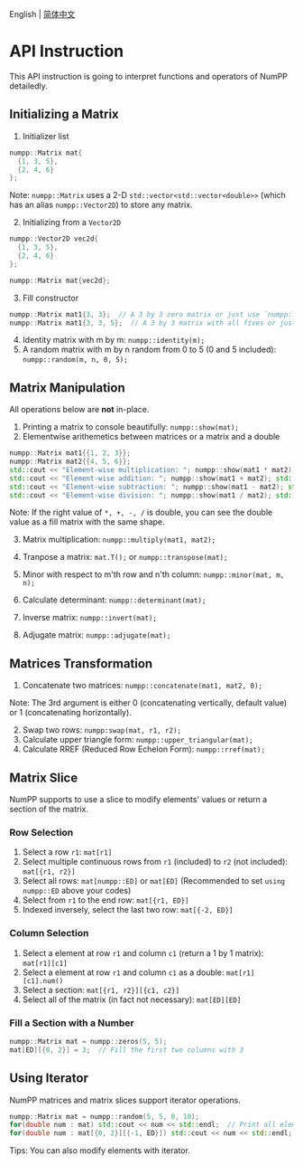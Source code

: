 English | [简体中文](./API_Doc.zh-CN.md)


# API Instruction

This API instruction is going to interpret functions and operators of NumPP detailedly.



## Initializing a Matrix

1. Initializer list

```c++
numpp::Matrix mat{
  {1, 3, 5},
  {2, 4, 6}
};
```

Note: `numpp::Matrix` uses a 2-D `std::vector<std::vector<double>>` (which has an alias `numpp::Vector2D`) to store any matrix.



2. Initializing from a `Vector2D` 

```c++
numpp::Vector2D vec2d{
  {1, 3, 5},
  {2, 4, 6}
};

numpp::Matrix mat{vec2d};
```



3. Fill constructor

```c++
numpp::Matrix mat1{3, 3};  // A 3 by 3 zero matrix or just use `numpp::zeros(m, n);`
numpp::Matrix mat1{3, 3, 5};  // A 3 by 3 matrix with all fives or just use `numpp::ones(m, n) * 5;`
```



4. Identity matrix with m by m: `numpp::identity(m);`
5. A random matrix with m by n random from 0 to 5 (0 and 5 included): `numpp::random(m, n, 0, 5);`



## Matrix Manipulation

All operations below are **not** in-place.



1. Printing a matrix to console beautifully: `numpp::show(mat);`
2. Elementwise arithemetics between matrices or a matrix and a double

```c++
numpp::Matrix mat1{{1, 2, 3}};
numpp::Matrix mat2{{4, 5, 6}};
std::cout << "Element-wise multiplication: "; numpp::show(mat1 * mat2); std::cout << std::endl;
std::cout << "Element-wise addition: "; numpp::show(mat1 + mat2); std::cout << std::endl;
std::cout << "Element-wise subtraction: "; numpp::show(mat1 - mat2); std::cout << std::endl;
std::cout << "Element-wise division: "; numpp::show(mat1 / mat2); std::cout << std::endl;
```

Note: If the right value of `*, +, -, /` is double, you can see the double value as a fill matrix with the same shape.

3. Matrix multiplication: `numpp::multiply(mat1, mat2);`

4. Tranpose a matrix: `mat.T();` or `numpp::transpose(mat);`
5. Minor with respect to m'th row and n'th column: `numpp::minor(mat, m, n);`
6. Calculate determinant: `numpp::determinant(mat);`
7. Inverse matrix: `numpp::invert(mat);`
8. Adjugate matrix: `numpp::adjugate(mat);`



## Matrices Transformation

1. Concatenate two matrices: `numpp::concatenate(mat1, mat2, 0);`

Note: The 3rd argument is either 0 (concatenating vertically, default value) or 1 (concatenating horizontally). 

2. Swap two rows: `numpp:swap(mat, r1, r2);`
3. Calculate upper triangle form: `numpp::upper_triangular(mat);`
4. Calculate RREF (Reduced Row Echelon Form): `numpp::rref(mat);`



## Matrix Slice

NumPP supports to use a slice to modify elements' values or return a section of the matrix.



### Row Selection

1. Select a row `r1`: `mat[r1]`
2. Select multiple continuous rows from `r1` (included) to `r2` (not included): `mat[{r1, r2}]`
3. Select all rows: `mat[numpp::ED]` or `mat[ED]` (Recommended to set `using numpp::ED` above your codes)
4. Select from `r1` to the end row: `mat[{r1, ED}]`
5. Indexed inversely, select the last two row: `mat[{-2, ED}]`



### Column Selection

1. Select a element at row `r1` and column `c1`  (return a 1 by 1 matrix): `mat[r1][c1]`
2. Select a element at row `r1` and column `c1` as a double: `mat[r1][c1].num()`
3. Select a section: `mat[{r1, r2}][{c1, c2}]` 
4. Select all of the matrix (in fact not necessary): `mat[ED][ED]`



### Fill a Section with a Number

```c++
numpp::Matrix mat = numpp::zeros(5, 5);
mat[ED][{0, 2}] = 3;  // Fill the first two columns with 3
```



## Using Iterator

NumPP matrices and matrix slices support iterator operations.

```c++
numpp::Matrix mat = numpp::random(5, 5, 0, 10);
for(double num : mat) std::cout << num << std::endl;  // Print all elements in order (from top to down, from left to right)
for(double num : mat[{0, 2}][{-1, ED}]) std::cout << num << std::endl;  // Print elements in the top right corner square matrix in order
```

Tips: You can also modify elements with iterator.